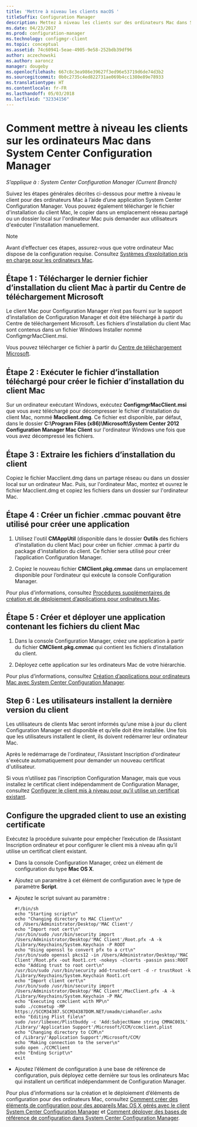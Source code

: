 ```yaml
---
title: 'Mettre à niveau les clients macOS '
titleSuffix: Configuration Manager
description: Mettez à niveau les clients sur des ordinateurs Mac dans System Center Configuration Manager.
ms.date: 04/23/2017
ms.prod: configuration-manager
ms.technology: configmgr-client
ms.topic: conceptual
ms.assetid: 74c60941-5eae-4905-9e58-252bdb39df96
author: aczechowski
ms.author: aaroncz
manager: dougeby
ms.openlocfilehash: 667c8c3ea986e39627f3ed96e53719d6de74d3b2
ms.sourcegitcommit: 0b0c2735c4ed822731ae069b4cc1380e89e78933
ms.translationtype: HT
ms.contentlocale: fr-FR
ms.lasthandoff: 05/03/2018
ms.locfileid: "32334156"
---
```

# <a name="how-to-upgrade-clients-on-mac-computers-in-system-center-configuration-manager"></a>Comment mettre à niveau les clients sur les ordinateurs Mac dans System Center Configuration Manager

*S’applique à : System Center Configuration Manager (Current Branch)*

Suivez les étapes générales décrites ci-dessous pour mettre à niveau le client pour des ordinateurs Mac à l’aide d’une application System Center Configuration Manager. Vous pouvez également télécharger le fichier d'installation du client Mac, le copier dans un emplacement réseau partagé ou un dossier local sur l'ordinateur Mac puis demander aux utilisateurs d'exécuter l'installation manuellement.  

> [!NOTE]  
>  Avant d’effectuer ces étapes, assurez-vous que votre ordinateur Mac dispose de la configuration requise. Consultez [Systèmes d’exploitation pris en charge pour les ordinateurs Mac](../../../plan-design/configs/supported-operating-systems-for-clients-and-devices.md#mac-computers).  

## <a name="step-1-download-the-latest-mac-client-installation-file-from-the-microsoft-download-center"></a>Étape 1 : Télécharger le dernier fichier d’installation du client Mac à partir du Centre de téléchargement Microsoft  
 Le client Mac pour Configuration Manager n’est pas fourni sur le support d’installation de Configuration Manager et doit être téléchargé à partir du Centre de téléchargement Microsoft. Les fichiers d'installation du client Mac sont contenus dans un fichier Windows Installer nommé ConfigmgrMacClient.msi.  

 Vous pouvez télécharger ce fichier à partir du [Centre de téléchargement Microsoft](http://go.microsoft.com/fwlink/p/?LinkId=525184).  

## <a name="step-2-run-the-downloaded-installation-file-to-create-the-mac-client-installation-file"></a>Étape 2 : Exécuter le fichier d’installation téléchargé pour créer le fichier d’installation du client Mac  
 Sur un ordinateur exécutant Windows, exécutez **ConfigmgrMacClient.msi** que vous avez téléchargé pour décompresser le fichier d'installation du client Mac, nommé **Macclient.dmg**. Ce fichier est disponible, par défaut, dans le dossier **C:\Program Files (x86)\Microsoft\System Center 2012 Configuration Manager Mac Client** sur l'ordinateur Windows une fois que vous avez décompressé les fichiers.  

## <a name="step-3-extract-the-client-installation-files"></a>Étape 3 : Extraire les fichiers d’installation du client  
 Copiez le fichier Macclient.dmg dans un partage réseau ou dans un dossier local sur un ordinateur Mac. Puis, sur l'ordinateur Mac, montez et ouvrez le fichier Macclient.dmg et copiez les fichiers dans un dossier sur l'ordinateur Mac.  

## <a name="step-4-create-a-cmmac-file-that-can-be-used-to-create-an-application"></a>Étape 4 : Créer un fichier .cmmac pouvant être utilisé pour créer une application  

1.  Utilisez l'outil **CMAppUtil** (disponible dans le dossier **Outils** des fichiers d'installation du client Mac) pour créer un fichier .cmmac à partir du package d'installation du client. Ce fichier sera utilisé pour créer l’application Configuration Manager.  

2.  Copiez le nouveau fichier **CMClient.pkg.cmmac** dans un emplacement disponible pour l’ordinateur qui exécute la console Configuration Manager.  

 Pour plus d’informations, consultez [Procédures supplémentaires de création et de déploiement d’applications pour ordinateurs Mac](/sccm/apps/get-started/creating-mac-computer-applications#supplemental-procedures-to-create-and-deploy-applications-for-mac-computers).  

## <a name="step-5-create-and-deploy-an-application-containing-the-mac-client-files"></a>**Étape 5 :** Créer et déployer une application contenant les fichiers du client Mac  

1.  Dans la console Configuration Manager, créez une application à partir du fichier **CMClient.pkg.cmmac** qui contient les fichiers d’installation du client.  

2.  Déployez cette application sur les ordinateurs Mac de votre hiérarchie.  

 Pour plus d’informations, consultez [Création d’applications pour ordinateurs Mac avec System Center Configuration Manager](../../../../apps/get-started/creating-mac-computer-applications.md).  

## <a name="step-6-users-install-the-latest-client"></a>Step 6 : Les utilisateurs installent la dernière version du client  
 Les utilisateurs de clients Mac seront informés qu’une mise à jour du client Configuration Manager est disponible et qu’elle doit être installée. Une fois que les utilisateurs installent le client, ils doivent redémarrer leur ordinateur Mac.  

 Après le redémarrage de l'ordinateur, l'Assistant Inscription d'ordinateur s'exécute automatiquement pour demander un nouveau certificat d'utilisateur.  

 Si vous n’utilisez pas l’inscription Configuration Manager, mais que vous installez le certificat client indépendamment de Configuration Manager, consultez [Configurer le client mis à niveau pour qu’il utilise un certificat existant](#BKMK_UpgradingClient_MachineEnrollment).  

##  <a name="BKMK_UpgradingClient_MachineEnrollment"></a> Configure the upgraded client to use an existing certificate  
 Exécutez la procédure suivante pour empêcher l’exécution de l’Assistant Inscription ordinateur et pour configurer le client mis à niveau afin qu’il utilise un certificat client existant.  

-   Dans la console Configuration Manager, créez un élément de configuration du type **Mac OS X**.  

-   Ajoutez un paramètre à cet élément de configuration avec le type de paramètre **Script**.  

-   Ajoutez le script suivant au paramètre :  

    ```  
    #!/bin/sh  
    echo "Starting script\n"  
    echo "Changing directory to MAC Client\n"  
    cd /Users/Administrator/Desktop/'MAC Client'/  
    echo "Import root cert\n"  
    /usr/bin/sudo /usr/bin/security import /Users/Administrator/Desktop/'MAC Client'/Root.pfx -A -k /Library/Keychains/System.Keychain -P ROOT  
    echo "Using openssl to convert pfx to a crt\n"  
    /usr/bin/sudo openssl pkcs12 -in /Users/Administrator/Desktop/'MAC Client'/Root.pfx -out Root1.crt -nokeys -clcerts -passin pass:ROOT  
    echo "Adding trust to root cert\n"  
    /usr/bin/sudo /usr/bin/security add-trusted-cert -d -r trustRoot -k /Library/Keychains/System.Keychain Root1.crt  
    echo "Import client cert\n"  
    /usr/bin/sudo /usr/bin/security import /Users/Administrator/Desktop/'MAC Client'/MacClient.pfx -A -k /Library/Keychains/System.Keychain -P MAC  
    echo "Executing ccmclient with MP\n"  
    sudo ./ccmsetup -MP https://SCCM34387.SCCM34387DOM.NET/omadm/cimhandler.ashx  
    echo "Editing Plist file\n"  
    sudo /usr/libexec/Plistbuddy -c 'Add:SubjectName string CMMAC003L' /Library/'Application Support'/Microsoft/CCM/ccmclient.plist  
    echo "Changing directory to CCM\n"  
    cd /Library/'Application Support'/Microsoft/CCM/  
    echo "Making connection to the server\n"  
    sudo open ./CCMClient  
    echo "Ending Script\n"  
    exit  

    ```  

-   Ajoutez l’élément de configuration à une base de référence de configuration, puis déployez cette dernière sur tous les ordinateurs Mac qui installent un certificat indépendamment de Configuration Manager.  

 Pour plus d’informations sur la création et le déploiement d’éléments de configuration pour des ordinateurs Mac, consultez [Comment créer des éléments de configuration pour des appareils Mac OS X gérés avec le client System Center Configuration Manager](../../../../compliance/deploy-use/create-configuration-items-for-mac-os-x-devices-managed-with-the-client.md) et [Comment déployer des bases de référence de configuration dans System Center Configuration Manager](../../../../compliance/deploy-use/deploy-configuration-baselines.md).  
